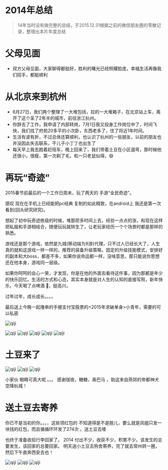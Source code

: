 # 2014年总结
> 14年当时没有做完整的总结，于2015.12.31根据之前的微信朋友圈的零散记录，整理出本片年度总结


# 父母见面
* 双方父母见面，大家聊得都挺好，胜利的曙光已经照耀脸庞，幸福生活再像我们招手，都挺顺利

# 从北京来到杭州
* 6月27日，我们两个整理了一大堆包括，拉的一大堆箱子，在北京站上车，离开了这个呆了2年半的城市，前往浙江杭州。
* 你辞去了工作，我申请了内部转岗，7月1日我又投身工作岗位中了，时间飞快，我们找了府苑20多平的小次卧，东西老多了，住了将近1年时间。
* 生活有波有折，不过总体还算顺利，也认识了杭州的一些朋友，以前的朋友也并没因此失去联系，干儿子小丁丁也出生了
* 每天早上我去跑着赶班车，晚上回来了，我们带着土豆在小区遛弯，那时候他还很小，很瘦，第一次剃了毛，和一只老鼠似得，😄

# 再玩“奇迹”
2015春节前最后的一个工作日周末，玩了两天的 手游“全民奇迹”。

感叹 现在在手机上已经能把pc经典 复制的如此精致，在android上 我还是第一次看到(回头研究研究)。

想起了初中玩奇迹练级的时候，堆那麽多时间上去，经验一点点的涨，和现在这样把私服和手游相结合，随便玩玩就转生了，让老玩家经历一个个场景时都是那样的熟悉。

游戏还是那个游戏，依然是九城(移动端为9游)代理，只不过人已经长大了，人生真的就和这游戏一样一样的，推荐的装备升级策略，固定的升级技能模式，安排好的副本和大boss，都差不多，如果你说命运都一样，没啥意思，那只能说你思想还在他本身，游戏同一层级。

如果你呵呵的会心一笑，才发现，你是在他的外面去看待这件事，因为那都是年少的快乐回忆。生活的方式和心态，其实本身就是对人生的认知的直接写照，新年快乐，今天喝了点啤酒 🍺，挺高兴。

过年过年，成长成长。。。。

最后送上今晚一起撸串的手握支付宝股票的<2015年求破单身>小青年，需要的可以私密

![qiji](https://github.com/yipengmu/YearStone/blob/master/pics/IMG_0128.JPG)

![qiji](https://github.com/yipengmu/YearStone/blob/master/pics/IMG_0129.JPG)
![qiji](https://github.com/yipengmu/YearStone/blob/master/pics/IMG_0130.JPG)
![qiji](https://github.com/yipengmu/YearStone/blob/master/pics/IMG_0131.JPG)
![qiji](https://github.com/yipengmu/YearStone/blob/master/pics/IMG_0132.JPG)
![qiji](https://github.com/yipengmu/YearStone/blob/master/pics/IMG_0133.JPG)

# 土豆来了
![qiji](https://github.com/yipengmu/YearStone/blob/master/pics/IMG_0136.JPG)
![qiji](https://github.com/yipengmu/YearStone/blob/master/pics/IMG_0137.JPG)
![qiji](https://github.com/yipengmu/YearStone/blob/master/pics/IMG_0138.JPG)


小家伙 眼睛可真大呢 。。。
感谢珈夜，糖糖，奥巴马 ，助这来自燕郊的帝都神犬空降杭城！

# 送土豆去寄养

你已不是当初的你。。。，这些领红包的 不知道得是不是脱儿，要么就是凤姐只发一块钱的红包，而且循循环环发了274次  。送土豆去喽

也终于准备收拾行李回家了。
2014 付出不少，收获不少，积累不少。该发生的总要发生，该回家的总要回家。
明天送小土豆去狗舍寄养，完了就去常州转一圈，然后下午直奔西安去也！

![qiji](https://github.com/yipengmu/YearStone/blob/master/pics/IMG_0125.JPG)
![qiji](https://github.com/yipengmu/YearStone/blob/master/pics/IMG_0126.JPG)
![qiji](https://github.com/yipengmu/YearStone/blob/master/pics/IMG_0127.JPG)

